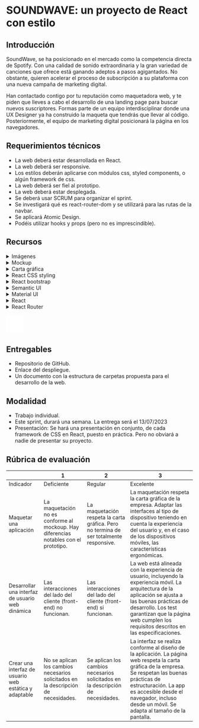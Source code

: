 # SOUNDWAVE: un proyecto de React con estilo

## Introducción

SoundWave, se ha posicionado en el mercado como la competencia directa de Spotify. Con una calidad de sonido extraordinaria y la gran variedad de canciones que ofrece está ganando adeptos a pasos agigantados. No obstante, quieren acelerar el proceso de subscripción a su plataforma con una nueva campaña de marketing digital.

Han contactado contigo por tu reputación como maquetadora web, y te piden que lleves a cabo el desarrollo de una landing page para buscar nuevos suscriptores. Formas parte de un equipo interdisciplinar donde una UX Designer ya ha construido la maqueta que tendrás que llevar al código. Posteriormente, el equipo de marketing digital posicionará la página en los navegadores.

## Requerimientos técnicos

- La web deberá estar desarrollada en React.
- La web deberá ser responsive.
- Los estilos deberán aplicarse con módulos css, styled components, o algún framework de css.
- La web deberá ser fiel al prototipo.
- La web deberá estar desplegada.
- Se deberá usar SCRUM para organizar el sprint.
- Se investigará qué es react-router-dom y se utilizará para las rutas de la navbar.
- Se aplicará Atomic Design.
- Podéis utilizar hooks y props (pero no es imprescindible).

## Recursos

<details>
  <summary>Imágenes</summary>

    ![landing-page-girl.png](assets/landing-page-girl.png)

    ![covers.jpg](assets/covers.jpg)

    ![more.svg](assets/more.svg)

    ![albums.svg](assets/albums.svg)

    ![logo.png](assets/logo.png)

    ![microphone.svg](assets/microphone.svg)
</details>

<details>
  <summary>Mockup</summary>

    [](https://simplonline-v3-prod.s3.eu-west-3.amazonaws.com/media/file/pdf/46391d6c-b766-4ed3-a121-72c9b2a15960.pdf)
</details>
<details>
  <summary>Carta gráfica</summary>

    [](https://simplonline-v3-prod.s3.eu-west-3.amazonaws.com/media/file/pdf/0b528713-7dbc-4261-b4b7-0070dd4e7021.pdf)

</details>
<details>
  <summary>React CSS styling</summary>

    [How to CSS Style in React](https://www.robinwieruch.de/react-css-styling/)

</details>
<details>
  <summary>React bootstrap</summary>

    [React-Bootstrap](https://react-bootstrap.github.io/)

</details>
<details>
  <summary>Semantic UI</summary>

    [React Semantic UI Tutorial for Beginners](https://www.robinwieruch.de/react-semantic-ui-tutorial/)

</details>
<details>
  <summary>Material UI</summary>

    [MUI Core: Ready to use components, free forever](https://mui.com/core/)

</details>
<details>
  <summary>React</summary>

    [React - Una biblioteca de JavaScript para construir interfaces de usuario](https://es.reactjs.org/)

</details>
<details>
  <summary>React Router</summary>

    [Feature Overview v6.8.0](https://reactrouter.com/en/main/start/overview)
</details>

![twitter.svg](assets/twitter.svg)

## Entregables

- Repositorio de GitHub.
- Enlace del despliegue.
- Un documento con la estructura de carpetas propuesta para el desarrollo de la web.

## Modalidad

- Trabajo individual.
- Este sprint, durará una semana. La entrega será el 13/07/2023
- Presentación: Se hará una presentación en conjunto, de cada framework de CSS en React, puesto en práctica. Pero no obviará a nadie de presentar su proyecto.

## Rúbrica de evaluación

|  | 1 | 2 | 3 |
| --- | --- | --- | --- |
| Indicador | Deficiente | Regular | Excelente |
| Maquetar una aplicación | La maquetación no es conforme al mockoup. Hay diferencias notables con el prototipo. | La maquetación respeta la carta gráfica. Pero no termina de ser totalmente responsive. | La maquetación respeta la carta gráfica de la empresa. Adaptar las interfaces al tipo de dispositivo teniendo en cuenta la experiencia del usuario y, en el caso de los dispositivos móviles, las características ergonómicas. |
| Desarrollar una interfaz de usuario web dinámica | Las interacciones del lado del cliente (front-end) no funcionan. | Las interacciones del lado del cliente (front-end) si funcionan. | La web está alineada con la experiencia de usuario, incluyendo la experiencia móvil. La arquitectura de la aplicación se ajusta a las buenas prácticas de desarrollo. Los test garantizan que la página web cumplen los requisitos descritos en las especificaciones. |
| Crear una interfaz de usuario web estática y adaptable | No se aplican los cambios necesarios solicitados en la descripción de necesidades. | Se aplican los cambios necesarios solicitados en la descripción de necesidades. | La interfaz se realiza conforme al diseño de la aplicación. La página web respeta la carta gráfica de la empresa. Se respetan las buenas prácticas de estructuración. La app es accesible desde el navegador, incluso desde un móvil. Se adapta al tamaño de la pantalla. |
